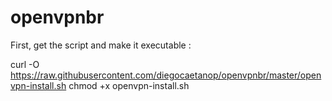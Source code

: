 # openvpnbr



First, get the script and make it executable :

curl -O https://raw.githubusercontent.com/diegocaetanop/openvpnbr/master/openvpn-install.sh
chmod +x openvpn-install.sh
